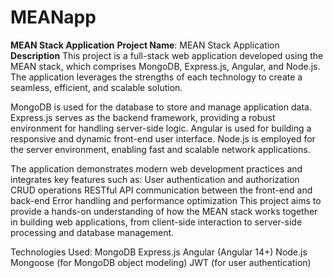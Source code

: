 # MEANapp
**MEAN Stack Application**
**Project Name**: MEAN Stack Application
**Description**
This project is a full-stack web application developed using the MEAN stack, which comprises MongoDB, Express.js, Angular, and Node.js. The application leverages the strengths of each technology to create a seamless, efficient, and scalable solution.

MongoDB is used for the database to store and manage application data.
Express.js serves as the backend framework, providing a robust environment for handling server-side logic.
Angular is used for building a responsive and dynamic front-end user interface.
Node.js is employed for the server environment, enabling fast and scalable network applications.


The application demonstrates modern web development practices and integrates key features such as:
  User authentication and authorization
  CRUD operations
  RESTful API communication between the front-end and back-end
  Error handling and performance optimization
  This project aims to provide a hands-on understanding of how the MEAN stack works together in building web applications, from client-side interaction to server-side processing and database management.

Technologies Used:
  MongoDB
  Express.js
  Angular (Angular 14+)
  Node.js
  Mongoose (for MongoDB object modeling)
  JWT (for user authentication)
